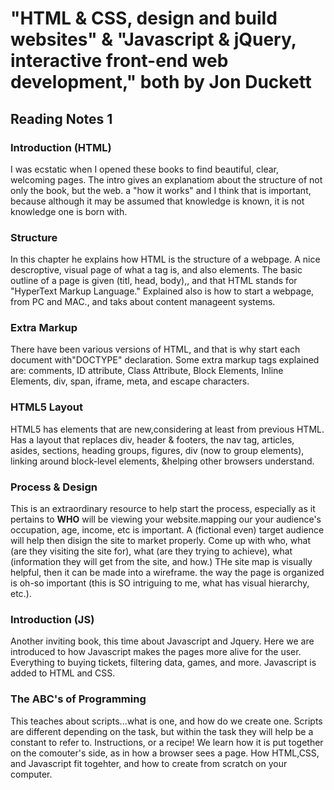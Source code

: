 # "HTML & CSS, design and build websites" & "Javascript & jQuery, interactive front-end web development," both by Jon Duckett

## **Reading Notes 1**

### Introduction (HTML)
I was ecstatic when I opened these books to find beautiful, clear, welcoming pages. The intro gives an explanatiom about the structure of not only the book, but the web. a "how it works" and I think that is important, because although it may be assumed that knowledge is known, it is not knowledge one is born with.

### Structure
In this chapter he explains how HTML is the structure of a webpage. A nice descroptive, visual page of what a tag is, and also elements. The basic outline of a page is given (titl, head, body),, and that HTML stands for "HyperText Markup Language." Explained also is how to start a webpage, from PC and MAC., and taks about content manageent systems.

### Extra Markup
There have been various versions of HTML, and that is why start each document with"DOCTYPE" declaration.
Some extra markup tags explained are:
comments, ID attribute, Class Attribute, Block Elements, Inline Elements, div, span, iframe, meta, and escape characters.

### HTML5 Layout
HTML5 has elements that are new,considering at least from previous HTML. Has a layout that replaces div, header & footers, the nav tag, articles, asides, sections, heading groups, figures, div (now to group elements), linking around block-level elements, &helping other browsers understand.

### Process & Design
This is an extraordinary resource to help start the process, especially as it pertains to **WHO** will be viewing your website.mapping our your audience's occupation, age, income, etc is important. A (fictional even) target audience will help then disign the site to market properly. Come up with who, what (are they visiting the site for), what (are they trying to achieve), what (information they will get from the site, and how.) THe site map is visually helpful, then it can be made into a wireframe.
the way the page is organized is oh-so important (this is SO intriguing to me, what has visual hierarchy, etc.).

### Introduction (JS)
Another inviting book, this time about Javascript and Jquery. Here we are introduced to how Javascript makes the pages more alive for the user. Everything to buying tickets, filtering data, games, and more. Javascript is added to HTML and CSS.

### The ABC's of Programming
This teaches about scripts...what is one, and how do we create one.
Scripts are different depending on the task, but within the task they will help be a constant to refer to. Instructions, or a recipe!
We learn how it is put together on the comouter's side, as in how a browser sees a page. How HTML,CSS, and Javascript fit togehter, and how to create from scratch on your computer.


